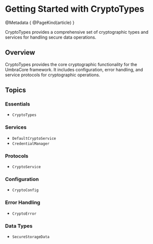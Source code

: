 # Getting Started with CryptoTypes

@Metadata {
    @PageKind(article)
}

CryptoTypes provides a comprehensive set of cryptographic types and services for handling secure data operations.

## Overview

CryptoTypes provides the core cryptographic functionality for the UmbraCore framework. It includes configuration, error handling, and service protocols for cryptographic operations.

## Topics

### Essentials

- ``CryptoTypes``

### Services

- ``DefaultCryptoService``
- ``CredentialManager``

### Protocols

- ``CryptoService``

### Configuration

- ``CryptoConfig``

### Error Handling

- ``CryptoError``

### Data Types

- ``SecureStorageData``
